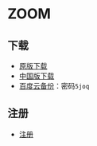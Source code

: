 # ZOOM



## 下载

- [原版下载](https://zoom.us/support/download)
- [中国版下载](https://www.zoomvip.cn/download.html)
- [百度云备份](https://pan.baidu.com/s/194NUbOp7ivmTwCC2Q54aow)：密码`5joq`

## 注册

- [注册](https://zoom.us/signup)